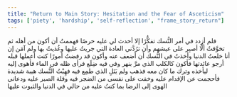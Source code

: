 ```yaml
---
title: "Return to Main Story: Hesitation and the Fear of Asceticism"
tags: ['piety', 'hardship', 'self-reflection', "frame_story_return"]
---
```


 فلم أزدد في أمر النُّسك تفكُّرًا إلا أحدث لي عليه حرصًا فهممتُ أن أكون من أهله ثم تخوَّفتُ ألَّا أصبِر على عيشهم وأن ترُدَّني العادة التي جريتُ عليها وغُذيتُ بها ولم آمَن إن أنا خلعتُ الدنيا وأخذتُ في النُّسك أن أضعف عنه وأكون قد رفضتُ أمورًا كنت أعملها قبله أرجو عائدتها فأكون كالكلب الذي مرَّ بنهر وفي فيه ضِلَع فرأى ظله في الماء فأهوى إليه ليأخذه وترك ما كان معه فذهب ولم يَنَلِ الذي طمِع فيه
فهِبْتُ النُّسك هيبة شديدة فأحجمت عن الإقدام عليه وخفت على نفسي من الضجر فيه وقلة الصبر عليه ودعاني الهوى إلى الرضا بما كنتُ عليه من حالي في الدنيا والثبوت عليها
